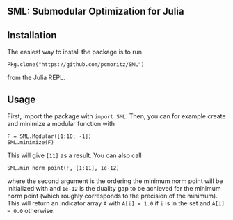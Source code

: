 ## SML: Submodular Optimization for Julia

## Installation

The easiest way to install the package is to run

    Pkg.clone("https://github.com/pcmoritz/SML")

from the Julia REPL.

## Usage

First, import the package with `import SML`. Then, you can for example
create and minimize a modular function with

    F = SML.Modular([1:10; -1])
    SML.minimize(F)

This will give `[11]` as a result. You can also call

    SML.min_norm_point(F, [1:11], 1e-12)

where the second argument is the ordering the minimum norm point will
be initialized with and `1e-12` is the duality gap to be achieved for
the minimum norm point (which roughly corresponds to the precision of
the minimum). This will return an indicator array `A` with `A[i] =
1.0` if `i` is in the set and `A[i] = 0.0` otherwise.